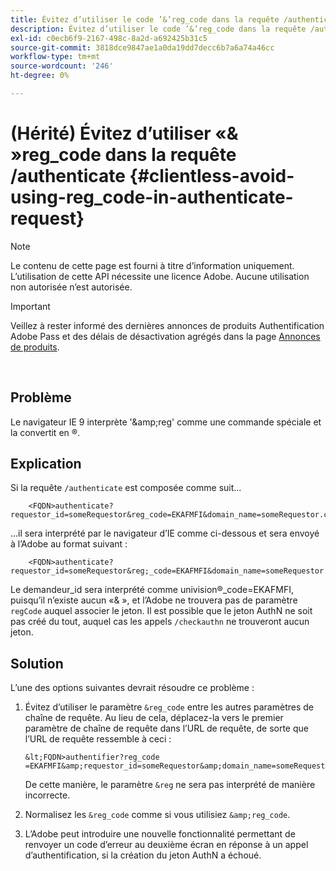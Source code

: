```yaml
---
title: Évitez d’utiliser le code ’&’reg_code dans la requête /authenticate.
description: Évitez d’utiliser le code ’&’reg_code dans la requête /authenticate.
exl-id: c0ecb6f9-2167-498c-8a2d-a692425b31c5
source-git-commit: 3818dce9847ae1a0da19dd7decc6b7a6a74a46cc
workflow-type: tm+mt
source-wordcount: '246'
ht-degree: 0%

---
```


# (Hérité) Évitez d’utiliser «&amp; »reg_code dans la requête /authenticate {#clientless-avoid-using-reg_code-in-authenticate-request}

>[!NOTE]
>
>Le contenu de cette page est fourni à titre d’information uniquement. L’utilisation de cette API nécessite une licence Adobe. Aucune utilisation non autorisée n’est autorisée.

>[!IMPORTANT]
>
> Veillez à rester informé des dernières annonces de produits Authentification Adobe Pass et des délais de désactivation agrégés dans la page [Annonces de produits](/help/authentication/product-announcements.md).

</br>



## Problème

Le navigateur IE 9 interprète &#39;\&amp;reg&#39; comme une commande spéciale et la convertit en ®.

## Explication

Si la requête `/authenticate` est composée comme suit...


```
    <FQDN>authenticate? requestor_id=someRequestor&reg_code=EKAFMFI&domain_name=someRequestor.com&noflash=true&mso_id=someMvpd&redirect_url=someRequestor.redirect.url.html
```


...il sera interprété par le navigateur d’IE comme ci-dessous et sera envoyé à l’Adobe au format suivant :


```
    <FQDN>authenticate?requestor_id=someRequestor&reg;_code=EKAFMFI&domain_name=someRequestor.com&noflash=true&mso_id=someMvpd&redirect_url=someRequestor.redirect.url.html
```


Le demandeur\_id sera interprété comme univision®\_code=EKAFMFI, puisqu’il n’existe aucun «&amp; », et l’Adobe ne trouvera pas de paramètre `regCode` auquel associer le jeton.  Il est possible que le jeton AuthN ne soit pas créé du tout, auquel cas les appels `/checkauthn` ne trouveront aucun jeton.



## Solution

L’une des options suivantes devrait résoudre ce problème :

1. Évitez d’utiliser le paramètre `&reg_code` entre les autres paramètres de chaîne de requête.  Au lieu de cela, déplacez-la vers le premier paramètre de chaîne de requête dans l’URL de requête, de sorte que l’URL de requête ressemble à ceci :


       &lt;FQDN>authentifier?reg_code =EKAFMFI&amp;requestor_id=someRequestor&amp;domain_name=someRequestor.com&amp;noflash=true&amp;mso_id=someMvpd&amp;redirect_url=someRequestor.redirect.url.html
   

   De cette manière, le paramètre `&reg` ne sera pas interprété de manière incorrecte.

1. Normalisez les `&reg_code` comme si vous utilisiez `&amp;reg_code`.

1. L’Adobe peut introduire une nouvelle fonctionnalité permettant de renvoyer un code d’erreur au deuxième écran en réponse à un appel d’authentification, si la création du jeton AuthN a échoué.
